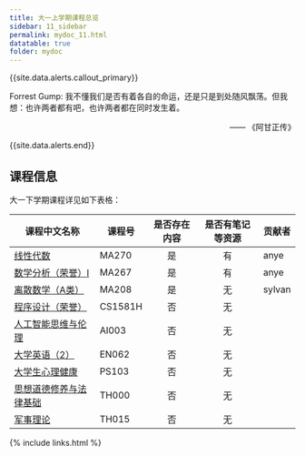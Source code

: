 ```yaml
---
title: 大一上学期课程总览
sidebar: 11_sidebar
permalink: mydoc_11.html
datatable: true
folder: mydoc
---
```


{{site.data.alerts.callout_primary}}
<p>Forrest Gump: 我不懂我们是否有着各自的命运，还是只是到处随风飘荡。但我想：也许两者都有吧，也许两者都在同时发生着。</p>
<p align="right">—— 《阿甘正传》</p>

{{site.data.alerts.end}}





## 课程信息

大一下学期课程详见如下表格：




<div class="datatable-begin"></div>

| 课程中文名称                            | 课程号  | 是否存在内容 | 是否有笔记等资源 | 贡献者 |
| --------------------------------------- | ------- | :----------: | :--------------: | ------ |
| [线性代数](11_MA270.html)               | MA270   |      是      |        有        | anye   |
| [数学分析（荣誉）I](11_MA267.html)      | MA267   | 是 | 有 | anye |
| [离散数学（A类）](11_MA208.html)        | MA208   |      是       |       无        |  sylvan  |
| [程序设计（荣誉）](11_CS1581H.html)     | CS1581H | 否 | 无 |        |
| [人工智能思维与伦理](11_AI003.html)     | AI003   | 否 | 无 |        |
| [大学英语（2）](11_EN062.html)          | EN062   |      否      |        无        |        |
| [大学生心理健康](11_PS103.html)         | PS103   |      否      |        无        |        |
| [思想道德修养与法律基础](11_TH000.html) | TH000   |      否      |        无        |        |
| [军事理论](11_TH015.html)               | TH015   |      否      |        无        |        |

<div class="datatable-end"></div>

{% include links.html %}

